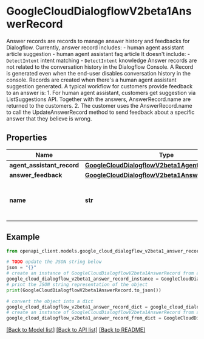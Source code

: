 # GoogleCloudDialogflowV2beta1AnswerRecord

Answer records are records to manage answer history and feedbacks for Dialogflow. Currently, answer record includes: - human agent assistant article suggestion - human agent assistant faq article It doesn't include: - `DetectIntent` intent matching - `DetectIntent` knowledge Answer records are not related to the conversation history in the Dialogflow Console. A Record is generated even when the end-user disables conversation history in the console. Records are created when there's a human agent assistant suggestion generated. A typical workflow for customers provide feedback to an answer is: 1. For human agent assistant, customers get suggestion via ListSuggestions API. Together with the answers, AnswerRecord.name are returned to the customers. 2. The customer uses the AnswerRecord.name to call the UpdateAnswerRecord method to send feedback about a specific answer that they believe is wrong.

## Properties

Name | Type | Description | Notes
------------ | ------------- | ------------- | -------------
**agent_assistant_record** | [**GoogleCloudDialogflowV2beta1AgentAssistantRecord**](GoogleCloudDialogflowV2beta1AgentAssistantRecord.md) |  | [optional] 
**answer_feedback** | [**GoogleCloudDialogflowV2beta1AnswerFeedback**](GoogleCloudDialogflowV2beta1AnswerFeedback.md) |  | [optional] 
**name** | **str** | The unique identifier of this answer record. Required for AnswerRecords.UpdateAnswerRecord method. Format: &#x60;projects//locations//answerRecords/&#x60;. | [optional] 

## Example

```python
from openapi_client.models.google_cloud_dialogflow_v2beta1_answer_record import GoogleCloudDialogflowV2beta1AnswerRecord

# TODO update the JSON string below
json = "{}"
# create an instance of GoogleCloudDialogflowV2beta1AnswerRecord from a JSON string
google_cloud_dialogflow_v2beta1_answer_record_instance = GoogleCloudDialogflowV2beta1AnswerRecord.from_json(json)
# print the JSON string representation of the object
print(GoogleCloudDialogflowV2beta1AnswerRecord.to_json())

# convert the object into a dict
google_cloud_dialogflow_v2beta1_answer_record_dict = google_cloud_dialogflow_v2beta1_answer_record_instance.to_dict()
# create an instance of GoogleCloudDialogflowV2beta1AnswerRecord from a dict
google_cloud_dialogflow_v2beta1_answer_record_from_dict = GoogleCloudDialogflowV2beta1AnswerRecord.from_dict(google_cloud_dialogflow_v2beta1_answer_record_dict)
```
[[Back to Model list]](../README.md#documentation-for-models) [[Back to API list]](../README.md#documentation-for-api-endpoints) [[Back to README]](../README.md)


